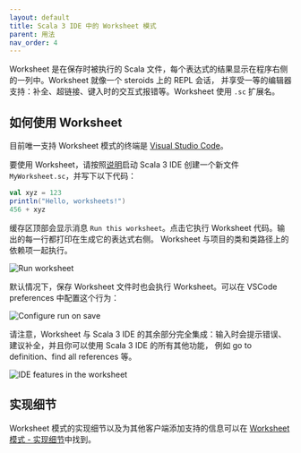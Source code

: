 ```yaml
---
layout: default
title: Scala 3 IDE 中的 Worksheet 模式
parent: 用法
nav_order: 4
---
```


Worksheet 是在保存时被执行的 Scala 文件，每个表达式的结果显示在程序右侧的一列中。Worksheet 就像一个 steroids 上的 REPL 会话，
并享受一等的编辑器支持：补全、超链接、键入时的交互式报错等。Worksheet 使用 `.sc` 扩展名。



## 如何使用 Worksheet

目前唯一支持 Worksheet 模式的终端是 [Visual Studio Code](https://code.visualstudio.com/)。

要使用 Worksheet，请按照[说明](ide-support.md)启动 Scala 3 IDE 创建一个新文件 `MyWorksheet.sc`，并写下以下代码：

```scala
val xyz = 123
println("Hello, worksheets!")
456 + xyz
```

缓存区顶部会显示消息 `Run this worksheet`。点击它执行 Worksheet 代码。输出的每一行都打印在生成它的表达式右侧。
Worksheet 与项目的类和类路径上的依赖项一起执行。

![Run worksheet](https://z3.ax1x.com/2021/04/12/cDNxjs.png)

默认情况下，保存 Worksheet 文件时也会执行 Worksheet。可以在 VSCode preferences 中配置这个行为：

![Configure run on save](https://z3.ax1x.com/2021/04/12/cDUSun.png)

请注意，Worksheet 与 Scala 3 IDE 的其余部分完全集成：输入时会提示错误、建议补全，并且你可以使用 Scala 3 IDE 的所有其他功能，
例如 go to definition、find all references 等。

![IDE features in the worksheet](https://z3.ax1x.com/2021/04/12/cDNvcj.png)

## 实现细节

Worksheet 模式的实现细节以及为其他客户端添加支持的信息可以在 [Worksheet 模式 - 实现细节](worksheet-mode-implementation-details.md)中找到。
